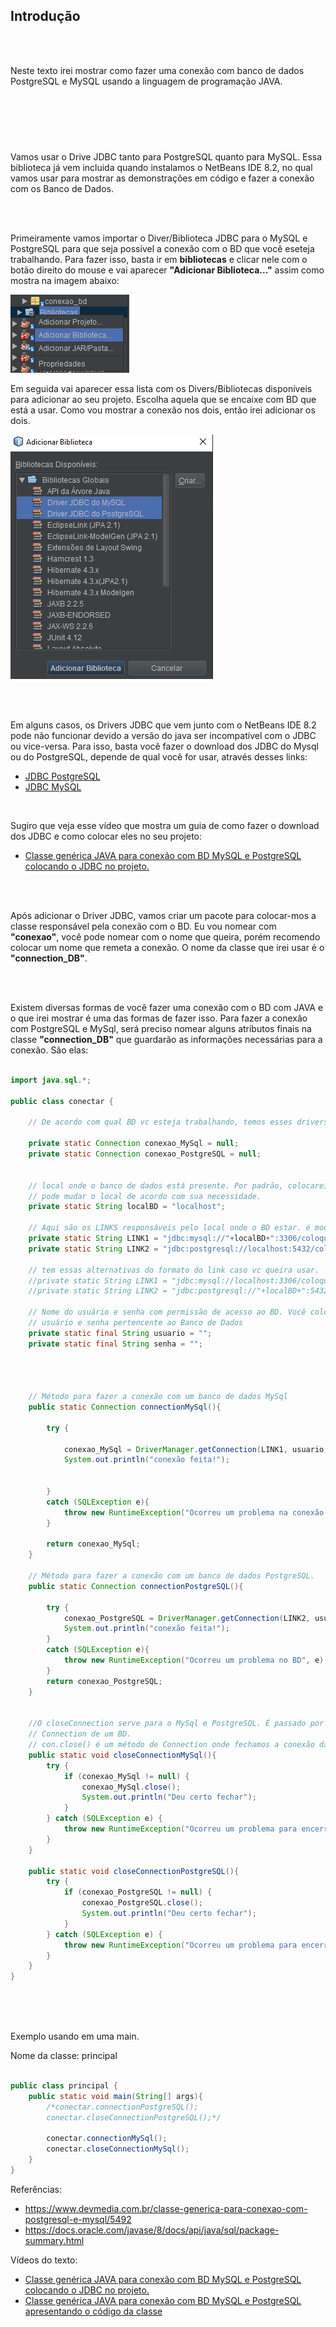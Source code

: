 ## Introdução

<br>
<br>

Neste texto irei mostrar como fazer uma conexão com banco de dados PostgreSQL e MySQL usando a linguagem de programação JAVA.

#
<br>
<br>
<br>

Vamos usar o Drive JDBC tanto para PostgreSQL quanto para MySQL. Essa biblioteca já vem incluida quando instalamos o NetBeans IDE 8.2, no qual vamos usar para mostrar as demonstrações em código e fazer a conexão com os Banco de Dados.

<br>
<br>

Primeiramente vamos importar o Diver/Biblioteca JDBC para o MySQL e PostgreSQL para que seja possível a conexão com o BD que você eseteja trabalhando. Para fazer isso, basta ir em **bibliotecas** e clicar nele com o botão direito do mouse e vai aparecer **"Adicionar Biblioteca..."** assim como mostra na imagem abaixo:

![alt](imagens/adicionarDriver.png)

Em seguida vai aparecer essa lista com os Divers/Bibliotecas disponíveis para adicionar ao seu projeto. Escolha aquela que se encaixe com BD que está a usar. Como vou mostrar a conexão nos dois, então irei adicionar os dois.

![alt](imagens/adicionarDriver2.png)

<br>
<br>

Em alguns casos, os Drivers JDBC que vem junto com o  NetBeans IDE 8.2 pode não funcionar devido a versão do java ser incompatível com o JDBC ou vice-versa. Para isso, basta você fazer o download dos JDBC do Mysql ou do PostgreSQL, depende de qual você for usar, através desses links:


- [JDBC PostgreSQL](https://jdbc.postgresql.org/download.html)
- [JDBC MySQL](https://dev.mysql.com/downloads/windows/installer/8.0.html)

<br>

Sugiro que veja esse vídeo que mostra um guia de como fazer o download dos JDBC e como colocar eles no seu projeto:


- [Classe genérica JAVA para conexão com BD MySQL e PostgreSQL colocando o JDBC no projeto.](https://youtu.be/v1bFWbiSGP8)


<br>
<br>

Após adicionar o Driver JDBC, vamos criar um pacote para colocar-mos a classe responsável pela conexão com o BD. Eu vou nomear com **"conexao"**, você pode nomear com o nome que queira, porém recomendo colocar um nome que remeta a conexão. O nome da classe que irei usar é o **"connection_DB"**. 


<br>
<br>

Existem diversas formas de você fazer uma conexão com o BD com JAVA e o que irei mostrar é uma das formas de fazer isso. Para fazer a conexão com PostgreSQL e MySql, será preciso nomear alguns atributos finais na classe **"connection_DB"** que guardarão as informações necessárias para a conexão. São elas:

```java

import java.sql.*;

public class conectar {

    // De acordo com qual BD vc esteja trabalhando, temos esses drivers devifindos para o MySql e PostgreSQL.

    private static Connection conexao_MySql = null;
    private static Connection conexao_PostgreSQL = null;


    // local onde o banco de dados está presente. Por padrão, colocarei localhost, mas você
    // pode mudar o local de acordo com sua necessidade.
    private static String localBD = "localhost";

    // Aqui são os LINKS responsáveis pelo local onde o BD estar. é modificável de acordo com suas necessidades
    private static String LINK1 = "jdbc:mysql://"+localBD+":3306/coloque o nome do bd";
    private static String LINK2 = "jdbc:postgresql://localhost:5432/coloque o nome do bd";
    
    // tem essas alternativas do formato do link caso vc queira usar.
    //private static String LINK1 = "jdbc:mysql://localhost:3306/coloque o nome do bd";
    //private static String LINK2 = "jdbc:postgresql://"+localBD+":5432/coloque o nome do bd";
    
    // Nome do usuário e senha com permissão de acesso ao BD. Você coloque de acordo com o
    // usuário e senha pertencente ao Banco de Dados
    private static final String usuario = "";
    private static final String senha = "";




    // Método para fazer a conexão com um banco de dados MySql
    public static Connection connectionMySql(){

        try {

            conexao_MySql = DriverManager.getConnection(LINK1, usuario, senha);
            System.out.println("conexão feita!");


        }
        catch (SQLException e){
            throw new RuntimeException("Ocorreu um problema na conexão no BD.", e);
        }

        return conexao_MySql;
    }

    // Método para fazer a conexão com um banco de dados PostgreSQL.
    public static Connection connectionPostgreSQL(){

        try {
            conexao_PostgreSQL = DriverManager.getConnection(LINK2, usuario, senha);
            System.out.println("conexão feita!");
        }
        catch (SQLException e){
            throw new RuntimeException("Ocorreu um problema no BD", e);
        }
        return conexao_PostgreSQL;
    }


    //O closeConnection serve para o MySql e PostgreSQL. É passado por parâmetro um Objeto do tipo
    // Connection de um BD.
    // con.close() é um método de Connection onde fechamos a conexão da aplicação com o banco de dados.
    public static void closeConnectionMySql(){
        try {
            if (conexao_MySql != null) {
                conexao_MySql.close();
                System.out.println("Deu certo fechar");
            }
        } catch (SQLException e) {
            throw new RuntimeException("Ocorreu um problema para encerrar a conexão com o banco de dados.", e);
        }
    }

    public static void closeConnectionPostgreSQL(){
        try {
            if (conexao_PostgreSQL != null) {
                conexao_PostgreSQL.close();
                System.out.println("Deu certo fechar");
            }
        } catch (SQLException e) {
            throw new RuntimeException("Ocorreu um problema para encerrar a conexão com o banco de dados. ", e);
        }
    }
}
```

<br>
<br>
<br>

Exemplo usando em uma main. 

Nome da classe: principal

``` java

public class principal {
    public static void main(String[] args){
        /*conectar.connectionPostgreSQL();
        conectar.closeConnectionPostgreSQL();*/

        conectar.connectionMySql();
        conectar.closeConnectionMySql();
    }
}


```


Referências:
- https://www.devmedia.com.br/classe-generica-para-conexao-com-postgresql-e-mysql/5492
- https://docs.oracle.com/javase/8/docs/api/java/sql/package-summary.html

Vídeos do texto:
- [Classe genérica JAVA para conexão com BD MySQL e PostgreSQL colocando o JDBC no projeto.](https://youtu.be/v1bFWbiSGP8)
- [Classe genérica JAVA para conexão com BD MySQL e PostgreSQL  apresentando o código da classe](https://youtu.be/c7SblVJtZ-w)
